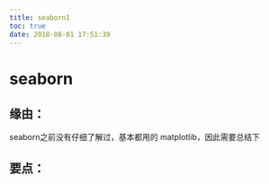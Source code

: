 ```yaml
---
title: seaborn1
toc: true
date: 2018-08-01 17:51:39
---
```

# seaborn


## 缘由：


seaborn之前没有仔细了解过，基本都用的 matplotlib，因此需要总结下


## 要点：
